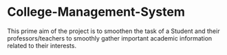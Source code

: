 # College-Management-System
This prime aim of the project is to smoothen the task of a Student and their professors/teachers to smoothly
gather important academic information related to their interests.
